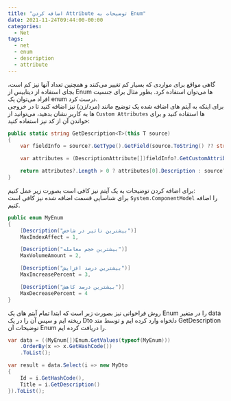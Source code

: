 ```yaml
---
title: "اضافه کردن Attribute توضیحات به Enum"
date: 2021-11-24T09:44:00-00:00
categories:
  - Net
tags:
  - net
  - enum
  - description
  - attribute
---
```


گاهی مواقع برای مواردی که بسیار کم تغییر می‌کنند و همچنین تعداد آنها نیز کم است، بجای استفاده از دیتابیس از Enum ها می‌توان استفاده کرد. بطور مثال برای جنسیت افراد می‌توان یک enum درست کرد.  
برای اینکه به آیتم های اضافه شده یک توضیح مانند (مرد/زن) نیز اضافه کنید تا در خروجی ها به کاربر نشان بدهید، می‌توانید از `Custom Attributes` ها استفاده کنید و برای خواندن آن از کد نیز استفاده کنید:  

```c#
public static string GetDescription<T>(this T source)
{
    var fieldInfo = source?.GetType().GetField(source.ToString() ?? string.Empty);

    var attributes = (DescriptionAttribute[])fieldInfo?.GetCustomAttributes(typeof(DescriptionAttribute), false)!;

    return attributes?.Length > 0 ? attributes[0].Description : source?.ToString();
}
```

برای اضافه کردن توضیحات به یک آیتم نیز کافی است بصورت زیر عمل کنیم:  
برای شناسایی قسمت اضافه شده نیز کافی است `System.ComponentModel` را اضافه کنیم.  

```c#
public enum MyEnum
{
    [Description("بیشترین تاثیر در شاخص")]
    MaxIndexAffect = 1,

    [Description("بیشترین حجم معامله")]
    MaxVolumeAmount = 2,

    [Description("بیشترین درصد افزایش")]
    MaxIncreasePercent = 3,

    [Description("بیشترین درصد کاهش")]
    MaxDecreasePercent = 4
}
```

روش فراخوانی نیز بصورت زیر است که ابتدا تمام آیتم های یک Enum را در متغیر data ریخته ایم و سپس آن را در یک Dto دلخواه وارد کرده ایم و توسط متد GetDescription توضیحات آن Enum را دریافت کرده ایم.  

```c#
var data = ((MyEnum[])Enum.GetValues(typeof(MyEnum)))
    .OrderBy(x => x.GetHashCode())
    .ToList();

var result = data.Select(i => new MyDto
{
    Id = i.GetHashCode(),
    Title = i.GetDescription()
}).ToList();
```